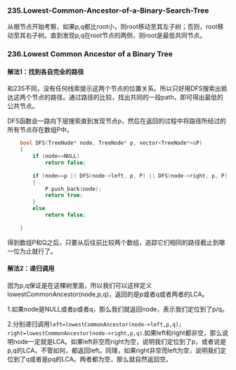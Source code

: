 ### 235.Lowest-Common-Ancestor-of-a-Binary-Search-Tree

从根节点开始考察，如果p,q都比root小，则root移动至其左子树；否则，root移动至其右子树。直到发现p,q在root节点的两侧，则root是最低共同节点。

### 236.Lowest Common Ancestor of a Binary Tree

#### 解法1：找到各自完全的路径

和235不同，没有任何线索提示这两个节点的位置关系。所以只好用DFS搜索出抵达这两个节点的路径。通过路径的比较，找出共同的一段path，即可得出最低的公共节点。

DFS函数会一路向下层搜索直到发现节点p，然后在返回的过程中将路径所经过的所有节点存在数组P中。
```cpp
    bool DFS(TreeNode* node, TreeNode* p, vector<TreeNode*>&P)
    {
        if (node==NULL)
            return false;        
        
        if (node==p || DFS(node->left, p, P) || DFS(node->right, p, P))
        {
            P.push_back(node);
            return true;
        }
        else
            return false;
        
    }
```    
得到数组P和Q之后，只要从后往前比较两个数组，追踪它们相同的路径截止到哪一位为止就行了。

#### 解法2：递归调用

因为p,q保证是在这棵树里面，所以我们可以这样定义lowestCommonAncestor(node,p,q)，返回的是p或者q或者两者的LCA。

1.如果node是NULL或者p或者q，那么我们就返回node，表示我们定位到了p/q。

2.分别递归调用```left=lowestCommonAncestor(node->left,p,q); right=lowestCommonAncestor(node->right,p,q)```.如果left和right都非空，那么说明node一定就是LCA。如果left非空而right为空，说明我们定位到了p，或者说是p,q的LCA，不管如何，都返回left。同理，如果right非空而left为空，说明我们定位到了q或者是pq的LCA。两者都为空，那么就自然返回空。
